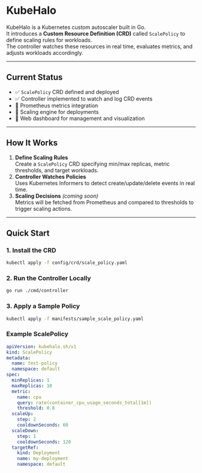 # KubeHalo

KubeHalo is a Kubernetes custom autoscaler built in Go.  
It introduces a **Custom Resource Definition (CRD)** called `ScalePolicy` to define scaling rules for workloads.  
The controller watches these resources in real time, evaluates metrics, and adjusts workloads accordingly.

---

## Current Status
- ✅ `ScalePolicy` CRD defined and deployed
- ✅ Controller implemented to watch and log CRD events
- 🚧 Prometheus metrics integration
- 🚧 Scaling engine for deployments
- 🚧 Web dashboard for management and visualization

---

## How It Works
1. **Define Scaling Rules**  
   Create a `ScalePolicy` CRD specifying min/max replicas, metric thresholds, and target workloads.
2. **Controller Watches Policies**  
   Uses Kubernetes Informers to detect create/update/delete events in real time.
3. **Scaling Decisions** *(coming soon)*  
   Metrics will be fetched from Prometheus and compared to thresholds to trigger scaling actions.

---

## Quick Start

### 1. Install the CRD
```bash
kubectl apply -f config/crd/scale_policy.yaml
```

### 2. Run the Controller Locally
```bash
go run ./cmd/controller
```
### 3. Apply a Sample Policy
```bash
kubectl apply -f manifests/sample_scale_policy.yaml
```

### Example ScalePolicy
```yaml
apiVersion: kubehalo.sh/v1
kind: ScalePolicy
metadata:
  name: test-policy
  namespace: default
spec:
  minReplicas: 1
  maxReplicas: 10
  metric:
    name: cpu
    query: rate(container_cpu_usage_seconds_total[1m])
    threshold: 0.8
  scaleUp:
    step: 2
    cooldownSeconds: 60
  scaleDown:
    step: 1
    cooldownSeconds: 120
  targetRef:
    kind: Deployment
    name: my-deployment
    namespace: default

```
